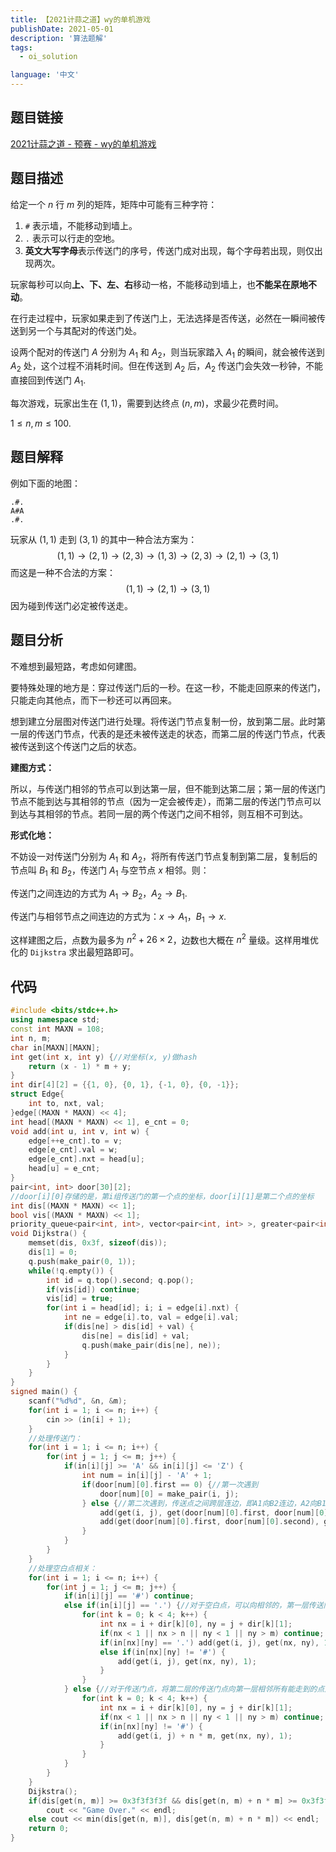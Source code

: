 ```yaml
---
title: 【2021计蒜之道】wy的单机游戏
publishDate: 2021-05-01
description: '算法题解'
tags:
  - oi_solution

language: '中文'
---
```


## 题目链接

[2021计蒜之道 - 预赛 - wy的单机游戏](https://nanti.jisuanke.com/t/54138)

## 题目描述

给定一个 $n$ 行 $m$ 列的矩阵，矩阵中可能有三种字符：

1. `#` 表示墙，不能移动到墙上。
2. `.` 表示可以行走的空地。
3. **英文大写字母**表示传送门的序号，传送门成对出现，每个字母若出现，则仅出现两次。

玩家每秒可以向**上、下、左、右**移动一格，不能移动到墙上，也**不能呆在原地不动**。

在行走过程中，玩家如果走到了传送门上，无法选择是否传送，必然在一瞬间被传送到另一个与其配对的传送门处。

设两个配对的传送门 $A$ 分别为 $A_1$ 和 $A_2$，则当玩家踏入 $A_1$ 的瞬间，就会被传送到 $A_2$ 处，这个过程不消耗时间。但在传送到 $A_2$ 后，$A_2$ 传送门会失效一秒钟，不能直接回到传送门 $A_1$.

每次游戏，玩家出生在 $(1, 1)$，需要到达终点 $(n, m)$，求最少花费时间。

$1\leq n, m\leq 100$.

## 题目解释

例如下面的地图：

```
.#.
A#A
.#.
```

玩家从 $(1, 1)$ 走到 $(3, 1)$ 的其中一种合法方案为：
$$
(1, 1)\rightarrow (2, 1)\rightarrow(2, 3)\rightarrow(1, 3)\rightarrow(2, 3)\rightarrow(2, 1)\rightarrow(3, 1)
$$
而这是一种不合法的方案：
$$
(1, 1)\rightarrow(2, 1)\rightarrow(3, 1)
$$
因为碰到传送门必定被传送走。

## 题目分析

不难想到最短路，考虑如何建图。

要特殊处理的地方是：穿过传送门后的一秒。在这一秒，不能走回原来的传送门，只能走向其他点，而下一秒还可以再回来。

想到建立分层图对传送门进行处理。将传送门节点复制一份，放到第二层。此时第一层的传送门节点，代表的是还未被传送走的状态，而第二层的传送门节点，代表被传送到这个传送门之后的状态。

**建图方式：**

所以，与传送门相邻的节点可以到达第一层，但不能到达第二层；第一层的传送门节点不能到达与其相邻的节点（因为一定会被传走），而第二层的传送门节点可以到达与其相邻的节点。若同一层的两个传送门之间不相邻，则互相不可到达。

**形式化地：**

不妨设一对传送门分别为 $A_1$ 和 $A_2$，将所有传送门节点复制到第二层，复制后的节点叫 $B_1$ 和 $B_2$，传送门 $A_1$ 与空节点 $x$ 相邻。则：

传送门之间连边的方式为 $A_1\rightarrow B_2$，$A_2\rightarrow B_1$.

传送门与相邻节点之间连边的方式为：$x\rightarrow A_1$，$B_1\rightarrow x$.

这样建图之后，点数为最多为 $n^2+26\times 2$，边数也大概在 $n^2$ 量级。这样用堆优化的 `Dijkstra` 求出最短路即可。

## 代码

```cpp
#include <bits/stdc++.h>
using namespace std;
const int MAXN = 108;
int n, m;
char in[MAXN][MAXN];
int get(int x, int y) {//对坐标(x, y)做hash
    return (x - 1) * m + y;
}
int dir[4][2] = {{1, 0}, {0, 1}, {-1, 0}, {0, -1}};
struct Edge{
    int to, nxt, val;
}edge[(MAXN * MAXN) << 4];
int head[(MAXN * MAXN) << 1], e_cnt = 0;
void add(int u, int v, int w) {
    edge[++e_cnt].to = v;
    edge[e_cnt].val = w;
    edge[e_cnt].nxt = head[u];
    head[u] = e_cnt;
}
pair<int, int> door[30][2];
//door[i][0]存储的是，第i组传送门的第一个点的坐标，door[i][1]是第二个点的坐标
int dis[(MAXN * MAXN) << 1];
bool vis[(MAXN * MAXN) << 1];
priority_queue<pair<int, int>, vector<pair<int, int> >, greater<pair<int, int> > > q;
void Dijkstra() {
    memset(dis, 0x3f, sizeof(dis));
    dis[1] = 0;
    q.push(make_pair(0, 1));
    while(!q.empty()) {
        int id = q.top().second; q.pop();
        if(vis[id]) continue;
        vis[id] = true;
        for(int i = head[id]; i; i = edge[i].nxt) {
            int ne = edge[i].to, val = edge[i].val;
            if(dis[ne] > dis[id] + val) {
                dis[ne] = dis[id] + val;
                q.push(make_pair(dis[ne], ne));
            }
        }
    }
}
signed main() {
    scanf("%d%d", &n, &m);
    for(int i = 1; i <= n; i++) {
        cin >> (in[i] + 1);
    }
    //处理传送门：
    for(int i = 1; i <= n; i++) {
        for(int j = 1; j <= m; j++) {
            if(in[i][j] >= 'A' && in[i][j] <= 'Z') {
                int num = in[i][j] - 'A' + 1;
                if(door[num][0].first == 0) {//第一次遇到
                    door[num][0] = make_pair(i, j);
                } else {//第二次遇到，传送点之间跨层连边，即A1向B2连边，A2向B1连边
                    add(get(i, j), get(door[num][0].first, door[num][0].second) + n * m, 0);
                    add(get(door[num][0].first, door[num][0].second), get(i, j) + n * m, 0);
                }
            }
        }
    }
    //处理空白点相关：
    for(int i = 1; i <= n; i++) {
        for(int j = 1; j <= m; j++) {
            if(in[i][j] == '#') continue;
            else if(in[i][j] == '.') {//对于空白点，可以向相邻的，第一层传送门/空白点连边
                for(int k = 0; k < 4; k++) {
                    int nx = i + dir[k][0], ny = j + dir[k][1];
                    if(nx < 1 || nx > n || ny < 1 || ny > m) continue;
                    if(in[nx][ny] == '.') add(get(i, j), get(nx, ny), 1);
                    else if(in[nx][ny] != '#') {
                        add(get(i, j), get(nx, ny), 1);
                    }
                }
            } else {//对于传送门点，将第二层的传送门点向第一层相邻所有能走到的点连边
                for(int k = 0; k < 4; k++) {
                    int nx = i + dir[k][0], ny = j + dir[k][1];
                    if(nx < 1 || nx > n || ny < 1 || ny > m) continue;
                    if(in[nx][ny] != '#') {
                        add(get(i, j) + n * m, get(nx, ny), 1);
                    }
                }
            }
        }
    }
    Dijkstra();
    if(dis[get(n, m)] >= 0x3f3f3f3f && dis[get(n, m) + n * m] >= 0x3f3f3f3f)//无法到达
        cout << "Game Over." << endl;
    else cout << min(dis[get(n, m)], dis[get(n, m) + n * m]) << endl;
    return 0;
}
```



